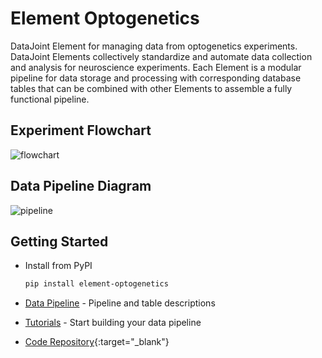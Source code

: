# Element Optogenetics

DataJoint Element for managing data from optogenetics experiments. DataJoint Elements 
collectively standardize and automate data collection and analysis for neuroscience 
experiments.  Each Element is a modular pipeline for data storage and processing with 
corresponding database tables that can be combined with other Elements to assemble a 
fully functional pipeline.

## Experiment Flowchart

![flowchart](https://raw.githubusercontent.com/datajoint/element-optogenetics/main/images/flowchart.svg)

## Data Pipeline Diagram

![pipeline](https://raw.githubusercontent.com/datajoint/element-optogenetics/main/images/pipeline.svg)

## Getting Started

+ Install from PyPI

     ```bash
     pip install element-optogenetics
     ```

+ [Data Pipeline](./pipeline.md) - Pipeline and table descriptions

+ [Tutorials](./tutorials/index.md) - Start building your data pipeline

+ [Code Repository](https://github.com/datajoint/element-optogenetics/){:target="_blank"}
